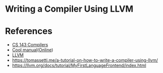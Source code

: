 # Writing a Compiler Using LLVM

# References
* [CS 143 Compilers](https://web.stanford.edu/class/cs143/)
* [Cool manual](./assets/cool-manual.pdf)([Online](https://web.stanford.edu/class/cs143/materials/cool-manual.pdf))
* [LLVM](http://www.aosabook.org/en/llvm.html)
* https://tomassetti.me/a-tutorial-on-how-to-write-a-compiler-using-llvm/
* https://llvm.org/docs/tutorial/MyFirstLanguageFrontend/index.html
